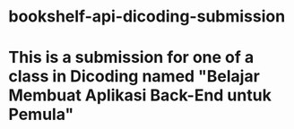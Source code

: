 # bookshelf-api-dicoding-submission
# This is a submission for one of a class in Dicoding named "Belajar Membuat Aplikasi Back-End untuk Pemula"
